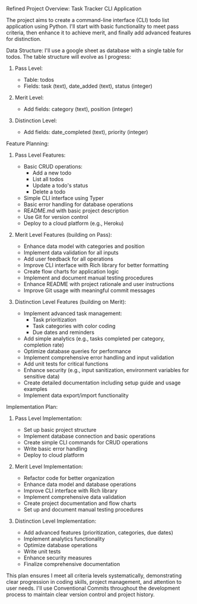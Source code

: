 

Refined Project Overview: Task Tracker CLI Application

The project aims to create a command-line interface (CLI) todo list application using Python. I'll start with basic functionality to meet pass criteria, then enhance it to achieve merit, and finally add advanced features for distinction.

Data Structure:
I'll use a google sheet as database with a single table for todos. The table structure will evolve as I progress:

1. Pass Level:
   - Table: todos
   - Fields: task (text), date_added (text), status (integer)

2. Merit Level:
   - Add fields: category (text), position (integer)

3. Distinction Level:
   - Add fields: date_completed (text), priority (integer)

Feature Planning:

1. Pass Level Features:
   - Basic CRUD operations:
     - Add a new todo
     - List all todos
     - Update a todo's status
     - Delete a todo
   - Simple CLI interface using Typer
   - Basic error handling for database operations
   - README.md with basic project description
   - Use Git for version control
   - Deploy to a cloud platform (e.g., Heroku)

2. Merit Level Features (building on Pass):
   - Enhance data model with categories and position
   - Implement data validation for all inputs
   - Add user feedback for all operations
   - Improve CLI interface with Rich library for better formatting
   - Create flow charts for application logic
   - Implement and document manual testing procedures
   - Enhance README with project rationale and user instructions
   - Improve Git usage with meaningful commit messages

3. Distinction Level Features (building on Merit):
   - Implement advanced task management:
     - Task prioritization
     - Task categories with color coding
     - Due dates and reminders
   - Add simple analytics (e.g., tasks completed per category, completion rate)
   - Optimize database queries for performance
   - Implement comprehensive error handling and input validation
   - Add unit tests for critical functions
   - Enhance security (e.g., input sanitization, environment variables for sensitive data)
   - Create detailed documentation including setup guide and usage examples
   - Implement data export/import functionality

Implementation Plan:

1. Pass Level Implementation:
   - Set up basic project structure
   - Implement database connection and basic operations
   - Create simple CLI commands for CRUD operations
   - Write basic error handling
   - Deploy to cloud platform

2. Merit Level Implementation:
   - Refactor code for better organization
   - Enhance data model and database operations
   - Improve CLI interface with Rich library
   - Implement comprehensive data validation
   - Create project documentation and flow charts
   - Set up and document manual testing procedures

3. Distinction Level Implementation:
   - Add advanced features (prioritization, categories, due dates)
   - Implement analytics functionality
   - Optimize database operations
   - Write unit tests
   - Enhance security measures
   - Finalize comprehensive documentation

This plan ensures I meet all criteria levels systematically, demonstrating clear progression in coding skills, project management, and attention to user needs. I'll use Conventional Commits throughout the development process to maintain clear version control and project history.